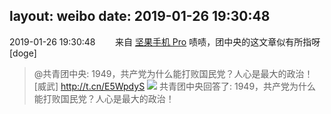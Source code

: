 layout: weibo
date: 2019-01-26 19:30:48
---
<meta name="referrer" content="no-referrer" />

2019-01-26 19:30:48  &nbsp;&nbsp;&nbsp;&nbsp;&nbsp;&nbsp; 来自 <a href="http://app.weibo.com/t/feed/Z4AgP" rel="nofollow">坚果手机 Pro</a>
啧啧，团中央的这文章似有所指呀[doge]
>  @共青团中央: 1949，共产党为什么能打败国民党？人心是最大的政治！[威武]  http://t.cn/E5WpdyS ​​​
> <img src="https://wx4.sinaimg.cn/large/eaaf2affly1fzf8aokj0mj20b4069n04.jpg" />
>   共青团中央回答了:
>  1949，共产党为什么能打败国民党？人心是最大的政治！
